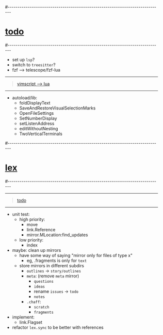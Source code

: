 #-------------------------------------------------------------------------------
# [todo]()
#-------------------------------------------------------------------------------
- set up `lsp`?
- switch to `treesitter`?
- fzf --> telescope/fzf-lua

----------------------------------------
> [vimscript --> lua]()
----------------------------------------
- autoload/lib:
  - foldDisplayText
  - SaveAndRestoreVisualSelectionMarks
  - OpenFileSettings
  - SetNumberDisplay
  - setListenAddress
  - editWithoutNesting
  - TwoVerticalTerminals

#-------------------------------------------------------------------------------
# [lex]()
#-------------------------------------------------------------------------------

----------------------------------------
> [todo]()
----------------------------------------
- unit test:
    - high priority:
        - move
        - link.Reference
        - mirror.MLocation:find_updates
    - low priority:
        - index
- maybe: clean up mirrors
    - have some way of saying "mirror only for files of type x"
        - eg, .fragments is only for `text`
    - store mirrors in different subdirs
        - `outlines` → `story/outlines`
        - `meta`: (remove `meta` mirror)
            - `questions`
            - `ideas`
            - rename `issues` → `todo`
            - `notes`
        - `.chaff`:
            - `scratch`
            - `fragments`
- implement:
    - link.Flagset
- refactor `lex.sync` to be better with references
